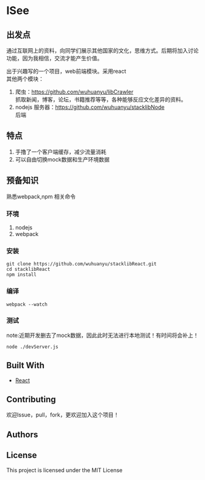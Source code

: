 # ISee

## 出发点
通过互联网上的资料，向同学们展示其他国家的文化，思维方式。后期将加入讨论功能，因为我相信，交流才能产生价值。

出于兴趣写的一个项目，web前端模块。采用react<br>
其他两个模块：
1. 爬虫：https://github.com/wuhuanyu/libCrawler<br>
抓取新闻，博客，论坛，书籍推荐等等，各种能够反应文化差异的资料。
2. nodejs 服务器：https://github.com/wuhuanyu/stacklibNode<br>
后端

## 特点
1. 手撸了一个客户端缓存，减少流量消耗
2. 可以自由切换mock数据和生产环境数据
## 预备知识

熟悉webpack,npm 相关命令


### 环境

1. nodejs
2. webpack


### 安装

```
git clone https://github.com/wuhuanyu/stacklibReact.git
cd stacklibReact
npm install 
```
### 编译
```
webpack --watch
```
### 测试
note:近期开发删去了mock数据，因此此时无法进行本地测试！有时间将会补上！
```
node ./devServer.js
```


## Built With

* [React](https://facebook.github.io/react/) 


## Contributing
欢迎Issue，pull，fork，更欢迎加入这个项目！

## Authors



## License

This project is licensed under the MIT License  

